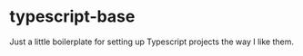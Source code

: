 # typescript-base
Just a little boilerplate for setting up Typescript projects the way I like them.
